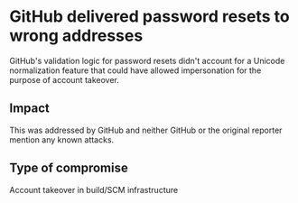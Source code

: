 # GitHub delivered password resets to wrong addresses

GitHub's validation logic for password resets didn't account for a Unicode normalization feature that could have allowed impersonation for the purpose of account takeover.

## Impact

This was addressed by GitHub and neither GitHub or the original reporter mention any known attacks.

## Type of compromise

Account takeover in build/SCM infrastructure